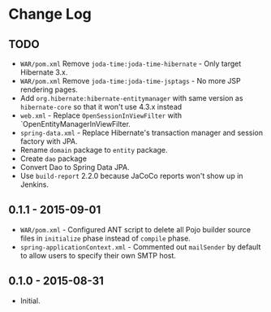 # Change Log

## TODO

* `WAR/pom.xml` Remove `joda-time:joda-time-hibernate` - Only target Hibernate 3.x.
* `WAR/pom.xml` Remove `joda-time:joda-time-jsptags` - No more JSP rendering pages.
* Add `org.hibernate:hibernate-entitymanager` with same version as `hibernate-core` so that it won't use 4.3.x instead
* `web.xml` - Replace `OpenSessionInViewFilter` with `OpenEntityManagerInViewFilter.
* `spring-data.xml` - Replace Hibernate's transaction manager and session factory with JPA.
* Rename `domain` package to `entity` package.
* Create `dao` package
* Convert Dao to Spring Data JPA.
* Use `build-report` 2.2.0 because JaCoCo reports won't show up in Jenkins.
            
## 0.1.1 - 2015-09-01

* `WAR/pom.xml` - Configured ANT script to delete all Pojo builder source files in `initialize` phase instead of `compile` phase.
* `spring-applicationContext.xml` - Commented out `mailSender` by default to allow users to specify their own SMTP host.

## 0.1.0 - 2015-08-31

* Initial.
